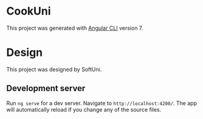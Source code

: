 # CookUni

This project was generated with [Angular CLI](https://github.com/angular/angular-cli) version 7.

# Design

This project was designed by SoftUni.

## Development server

Run `ng serve` for a dev server. Navigate to `http://localhost:4200/`. The app will automatically reload if you change any of the source files.

